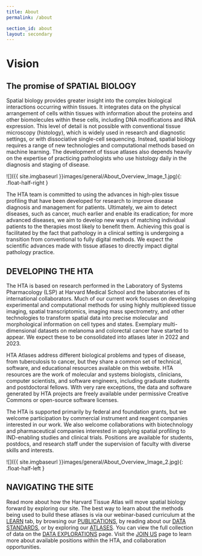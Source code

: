 ```yaml
---
title: About
permalink: /about

section_id: about
layout: secondary
---
```

# Vision
## The promise of SPATIAL BIOLOGY  

Spatial biology provides greater insight into the complex biological interactions occurring within tissues. It integrates data on the physical arrangement of cells within tissues with information about the proteins and other biomolecules within these cells, including DNA modifications and RNA expression. This level of detail is not possible with conventional tissue microscopy (histology), which is widely used in research and diagnostic settings, or with dissociative single-cell sequencing. Instead, spatial biology requires a range of new technologies and computational methods based on machine learning. The development of tissue atlases also depends heavily on the expertise of practicing pathologists who use histology daily in the diagnosis and staging of disease.  

![]({{ site.imgbaseurl }}images/general/About_Overview_Image_1.jpg){: .float-half-right }

The HTA team is committed to using the advances in high-plex tissue profiling that have been developed for research to improve disease diagnosis and management for patients. Ultimately, we aim to detect diseases, such as cancer, much earlier and enable its eradication; for more advanced diseases, we aim to develop new ways of matching individual patients to the therapies most likely to benefit them. Achieving this goal is facilitated by the fact that pathology in a clinical setting is undergoing a transition from conventional to fully digital methods. We expect the scientific advances made with tissue atlases to directly impact digital pathology practice.   

## DEVELOPING THE HTA

The HTA is based on research performed in the Laboratory of Systems Pharmacology (LSP) at Harvard Medical School and the laboratories of its international collaborators. Much of our current work focuses on developing experimental and computational methods for using highly multiplexed tissue imaging, spatial transcriptomics, imaging mass spectrometry, and other technologies to transform spatial data into precise molecular and morphological information on cell types and states. Exemplary multi-dimensional datasets on melanoma and colorectal cancer have started to appear. We expect these to be consolidated into atlases later in 2022 and 2023.  

HTA Atlases address different biological problems and types of disease, from tuberculosis to cancer, but they share a common set of technical, software, and educational resources available on this website. HTA resources are the work of molecular and systems biologists, clinicians, computer scientists, and software engineers, including graduate students and postdoctoral fellows. With very rare exceptions, the data and software generated by HTA projects are freely available under permissive Creative Commons or open-source software licenses.

The HTA is supported primarily by federal and foundation grants, but we welcome participation by commercial instrument and reagent companies interested in our work. We also welcome collaborations with biotechnology and pharmaceutical companies interested in applying spatial profiling to IND-enabling studies and clinical trials. Positions are available for students, postdocs, and research staff under the supervision of faculty with diverse skills and interests.

![]({{ site.imgbaseurl }}images/general/About_Overview_Image_2.jpg){: .float-half-left }
## NAVIGATING THE SITE
Read more about how the Harvard Tissue Atlas will move spatial biology forward by exploring our site. The best way to learn about the methods being used to build these atlases is via our webinar-based curriculum at the [LEARN](/curriculum) tab, by browsing our [PUBLICATIONS](/publications), by reading about our [DATA STANDARDS](/data-standards), or by exploring our [ATLASES](https://www.tissue-atlas.org/atlases). You can view the full collection of data on the [DATA EXPLORATIONS](/data-explorations) page. Visit the [JOIN US](/join-us) page to learn more about available positions within the HTA, and collaboration opportunities.
